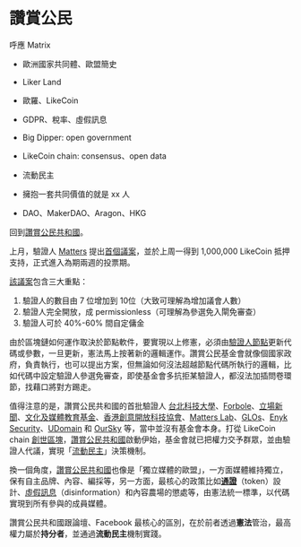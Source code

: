 # 讚賞公民

呼應 Matrix



* 歐洲國家共同體、歐盟簡史
* Liker Land
* 歐羅、LikeCoin
* GDPR、稅率、虛假訊息
* Big Dipper: open government
* LikeCoin chain: consensus、open data
* 流動民主



* 擁抱一套共同價值的就是 xx 人
* DAO、MakerDAO、Aragon、HKG

回到[讚賞公民共和國](https://matters.news/@ckxpress/%E7%AD%94%E5%AE%A2%E5%95%8F-%E8%AE%9A%E8%B3%9E%E5%85%AC%E6%B0%91%E5%85%B1%E5%92%8C%E5%9C%8B%E8%B7%9F%E4%B8%80%E8%88%AC%E7%B6%B2%E4%B8%8A%E7%A4%BE%E7%BE%A4%E6%9C%89%E4%BD%95%E5%8D%80%E5%88%A5-bafyreicvbe6hrhki4oz3vlwn4xvsz5urdexklzcqztcwetug5rrg3zjhdq)。

上月，驗證人 [Matters](https://matters.news/) 提出[首個議案](https://likecoin.bigdipper.live/proposals/1)，並於上周一得到 1,000,000 LikeCoin 抵押支持，正式進入為期兩週的投票期。

[該議案](https://likecoin.bigdipper.live/proposals/1)包含三大重點：

1. 驗證人的數目由 7 位增加到 10位（大致可理解為增加議會人數）
2. 驗證人完全開放，成 permissionless（可理解為參選免入閘免審查）
3. 驗證人可於 40%-60% 間自定傭金

由於區塊鏈如何運作取決於節點軟件，要實現以上修憲，必須由[驗證人節點](https://github.com/likecoin/likecoin-chain)更新代碼或參數，一旦更新，憲法馬上按著新的邏輯運作。讚賞公民基金會就像個國家政府，負責執行，也可以提出方案，但無論如何沒法超越節點代碼所執行的邏輯，比如代碼中設定驗證人參選免審查，即使基金會多抗拒某驗證人，都沒法加插問卷環節，找藉口將對方踢走。

值得注意的是，讚賞公民共和國的首批驗證人 [台北科技大學](https://www.ntut.edu.tw/)、[Forbole](https://www.forbole.com/)、[立場新聞](https://thestandnews.com/)、[文化及媒體教育基金](https://www.cmef.org.hk/eng)、[香港創意開放科技協會](https://cota.hk/)、[Matters Lab](https://matters.news/)、[GLOs](https://www.glos.world/)、[Enyk Security](https://enyk.io/)、[UDomain](https://www.udomain.com/) 和 [OurSky](https://oursky.com/) 等，當中並沒有基金會本身。打從 LikeCoin chain [創世區塊](https://medium.com/likecoin/genesis-republic-of-liker-land-3903bd4d3bc6)，[讚賞公民共和國](https://matters.news/@ckxpress/%E7%AD%94%E5%AE%A2%E5%95%8F-%E8%AE%9A%E8%B3%9E%E5%85%AC%E6%B0%91%E5%85%B1%E5%92%8C%E5%9C%8B%E8%B7%9F%E4%B8%80%E8%88%AC%E7%B6%B2%E4%B8%8A%E7%A4%BE%E7%BE%A4%E6%9C%89%E4%BD%95%E5%8D%80%E5%88%A5-bafyreicvbe6hrhki4oz3vlwn4xvsz5urdexklzcqztcwetug5rrg3zjhdq)啟動伊始，基金會就已把權力交予群眾，並由驗證人代議，實現「[流動民主](https://matters.news/@edmond/%E6%B0%91%E4%B8%BB-1-0-%E5%88%B0-3-0-%E6%B5%81%E5%8B%95%E6%B0%91%E4%B8%BB-zdpuB2u9ZnKdsWz7eTfXHNyesgX1oqmpcymFrXZBb3Y7j23oa)」決策機制。

換一個角度，[讚賞公民共和國](https://matters.news/@ckxpress/%E7%AD%94%E5%AE%A2%E5%95%8F-%E8%AE%9A%E8%B3%9E%E5%85%AC%E6%B0%91%E5%85%B1%E5%92%8C%E5%9C%8B%E8%B7%9F%E4%B8%80%E8%88%AC%E7%B6%B2%E4%B8%8A%E7%A4%BE%E7%BE%A4%E6%9C%89%E4%BD%95%E5%8D%80%E5%88%A5-bafyreicvbe6hrhki4oz3vlwn4xvsz5urdexklzcqztcwetug5rrg3zjhdq)也像是「獨立媒體的歐盟」，一方面媒體維持獨立，保有自主品牌、內容、編採等，另一方面，最核心的政策比如[**通證**](https://matters.news/@ckxpress/%E6%BC%82%E6%B5%81%E6%95%99%E5%AE%A4-ii-%E5%BE%9E%E5%83%B9%E5%80%BC%E5%88%B0%E5%83%B9%E6%A0%BC-zdpuAshJFdgUT9TC1NSY3F7CF8LYJZdneebJx21tgB34TTXAX)（token）設計、[虛假訊息](https://matters.news/@ckxpress/%E9%80%99%E6%98%AF%E4%BF%A1%E6%81%AF%E6%9C%80%E8%B1%90%E5%AF%8C%E7%9A%84%E5%B9%B4%E4%BB%A3-%E9%80%99%E6%98%AF%E4%BF%A1%E6%81%AF%E6%9C%80%E8%99%9B%E5%81%87%E7%9A%84%E5%B9%B4%E4%BB%A3-zdpuAmfRbUp6FZVbEKrT3pZZX4ztR1ek5DBTGfvSNnZuu8Ryy)（disinformation）和內容農場的懲處等，由憲法統一標準，以代碼實現到所有參與的成員媒體。

讚賞公民共和國跟論壇、Facebook 最核心的區別，在於前者透過**憲法**管治，最高權力屬於**持分者**，並通過**流動民主**機制實踐。



